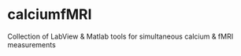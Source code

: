 # calciumfMRI
Collection of LabView &amp; Matlab tools for simultaneous calcium &amp; fMRI measurements
